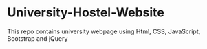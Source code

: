 # University-Hostel-Website
This repo contains university webpage using Html, CSS, JavaScript, Bootstrap and jQuery
